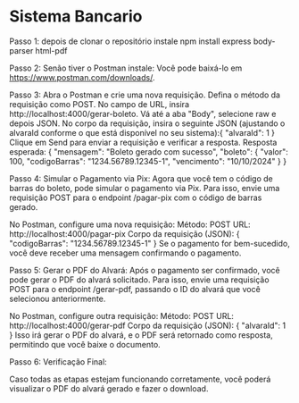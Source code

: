 # Sistema Bancario

Passo 1: depois de clonar o repositório instale npm install express body-parser html-pdf

Passo 2: Senão tiver o Postman instale: Você pode baixá-lo em https://www.postman.com/downloads/.

Passo 3: Abra o Postman e crie uma nova requisição.
Defina o método da requisição como POST.
No campo de URL, insira http://localhost:4000/gerar-boleto.
Vá até a aba "Body", selecione raw e depois JSON.
No corpo da requisição, insira o seguinte JSON (ajustando o alvaraId conforme o que está disponível no seu sistema):{
  "alvaraId": 1
}
Clique em Send para enviar a requisição e verificar a resposta.
Resposta esperada: {
  "mensagem": "Boleto gerado com sucesso",
  "boleto": {
    "valor": 100,
    "codigoBarras": "1234.56789.12345-1",
    "vencimento": "10/10/2024"
  }
}


Passo 4: Simular o Pagamento via Pix: Agora que você tem o código de barras do boleto, pode simular o pagamento via Pix. Para isso, envie uma requisição POST para o endpoint /pagar-pix com o código de barras gerado.

No Postman, configure uma nova requisição:
Método: POST
URL: http://localhost:4000/pagar-pix
Corpo da requisição (JSON): {
  "codigoBarras": "1234.56789.12345-1"
}
Se o pagamento for bem-sucedido, você deve receber uma mensagem confirmando o pagamento.

Passo 5: Gerar o PDF do Alvará: Após o pagamento ser confirmado, você pode gerar o PDF do alvará solicitado. Para isso, envie uma requisição POST para o endpoint /gerar-pdf, passando o ID do alvará que você selecionou anteriormente.

No Postman, configure outra requisição:
Método: POST
URL: http://localhost:4000/gerar-pdf
Corpo da requisição (JSON): {
  "alvaraId": 1
}
Isso irá gerar o PDF do alvará, e o PDF será retornado como resposta, permitindo que você baixe o documento.

Passo 6: Verificação Final:

Caso todas as etapas estejam funcionando corretamente, você poderá visualizar o PDF do alvará gerado e fazer o download.












